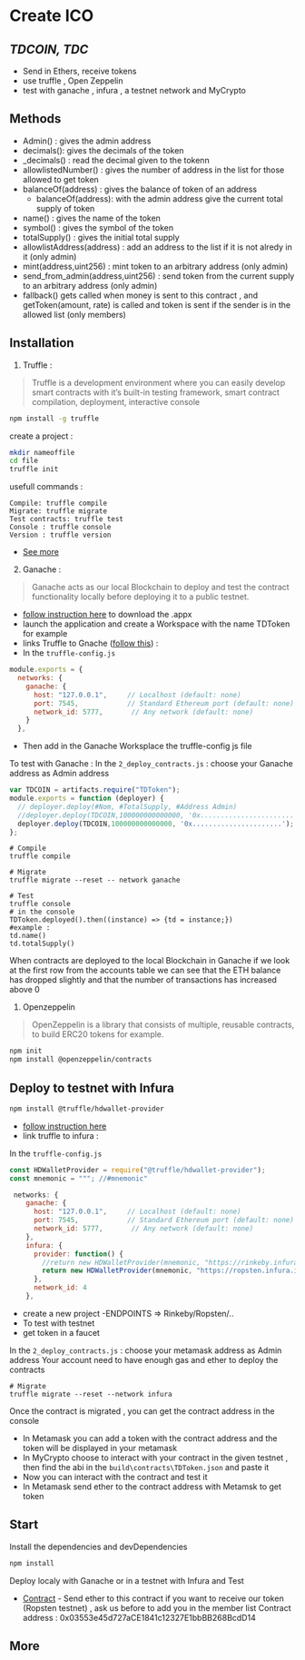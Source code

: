 # Create ICO
## _TDCOIN, TDC_

-  Send in Ethers, receive tokens
- use truffle , Open Zeppelin 
- test with ganache , infura , a testnet network and MyCrypto

## Methods

- Admin() : gives the admin address
- decimals(): gives the decimals of the token
- _decimals() : read the decimal given to the tokenn
- allowlistedNumber() :  gives the number of address in the list for those allowed to get token 
- balanceOf(address) : gives the balance of token of an address
    - balanceOf(address): with the admin address give the current total supply of token
- name() : gives the name of the token
- symbol() : gives the symbol of the token
- totalSupply() : gives the initial total supply 
- allowlistAddress(address) : add an address to the list if it is not alredy in it (only admin)
- mint(address,uint256) : mint token to an arbitrary address (only admin)
- send_from_admin(address,uint256) : send token from the current supply to an arbitrary address (only admin)
-  fallback() gets called when money is sent to this contract , and getToken(amount, rate) is called and token is sent if the sender is in the allowed list (only members)

## Installation

1) Truffle :
> Truffle is a development environment where you can easily
develop smart contracts with it’s built-in testing framework, smart contract
compilation, deployment, interactive console

```bash
npm install -g truffle
```
create a project :  
```bash
mkdir nameoffile
cd file
truffle init
```
usefull commands :
```shell
Compile: truffle compile
Migrate: truffle migrate
Test contracts: truffle test
Console : truffle console
Version : truffle version
```
* [See more](https://github.com/trufflesuite/truffle)
2) Ganache :
> Ganache acts as our local Blockchain to deploy and test the 
contract functionality locally before deploying it to a public testnet.

* [follow instruction here](https://github.com/trufflesuite/ganache) to download the .appx
* launch the application and create a Workspace with the name TDToken for example
* links Truffle to Gnache ([follow this](https://www.trufflesuite.com/docs/ganache/truffle-projects/linking-a-truffle-project)) :
* In the `truffle-config.js` 

```javascript
module.exports = {
  networks: {
    ganache: {
      host: "127.0.0.1",     // Localhost (default: none)
      port: 7545,            // Standard Ethereum port (default: none)
      network_id: 5777,       // Any network (default: none)
    }
  },
```
* Then add in the Ganache Worksplace the truffle-config js file

To test with Ganache : 
In the `2_deploy_contracts.js` : choose your Ganache address as Admin address

```javascript
var TDCOIN = artifacts.require("TDToken");
module.exports = function (deployer) {
  // deployer.deploy(#Nom, #TotalSupply, #Address Admin)
  //deployer.deploy(TDCOIN,100000000000000, '0x.......................'); // address admin pour Ganache
  deployer.deploy(TDCOIN,100000000000000, '0x......................'); // address (Metamask) admin pour Infura 
};
```

```shell
# Compile 
truffle compile

# Migrate
truffle migrate --reset -- network ganache

# Test
truffle console 
# in the console 
TDToken.deployed().then((instance) => {td = instance;})
#example :
td.name()
td.totalSupply()
```
When contracts are deployed to the local Blockchain in Ganache
if we look at the first row from the accounts table we can see that the ETH balance 
has dropped slightly and that the number of transactions has increased above 0
1) Openzeppelin
> OpenZeppelin is a library that consists of multiple, reusable contracts, to build ERC20 tokens for example.

```bash
npm init
npm install @openzeppelin/contracts
```
## Deploy to testnet with Infura
```bash
npm install @truffle/hdwallet-provider
```
* [follow instruction here](https://www.trufflesuite.com/tutorials/using-infura-custom-provider)
* link truffle to infura :

In the `truffle-config.js` 

```javascript
const HDWalletProvider = require("@truffle/hdwallet-provider");
const mnemonic = """; //#mnemonic"
```
```javascript
 networks: {
    ganache: {
      host: "127.0.0.1",     // Localhost (default: none)
      port: 7545,            // Standard Ethereum port (default: none)
      network_id: 5777,       // Any network (default: none)
    },
    infura: {
      provider: function() {
        //return new HDWalletProvider(mnemonic, "https://rinkeby.infura.io/v3/290e39df33ee41b6bdbc079bd550fa7a")
        return new HDWalletProvider(mnemonic, "https://ropsten.infura.io/v3/290e39df33ee41b6bdbc079bd550fa7a")
      },
      network_id: 4
    },
```
* create a new project -ENDPOINTS => Rinkeby/Ropsten/..
* To test with testnet
* get token in a faucet

In the `2_deploy_contracts.js` : choose your metamask address as Admin address
Your account need to have enough gas and ether to deploy the contracts

```shell
# Migrate
truffle migrate --reset --network infura
```
Once the contract is migrated , you can get the contract address in the console
- In Metamask you can add a token with the contract address and the token will be displayed in your metamask
- In MyCrypto choose to interact with your contract in the given testnet , then find the abi in the `build\contracts\TDToken.json` and paste it
- Now you can interact with the contract and test it
- In Metamask send ether to the contract address with Metamsk to get token


## Start 
Install the dependencies and devDependencies
```sh
npm install
```
Deploy localy with Ganache or in a testnet with Infura and Test
* [Contract](https://ropsten.etherscan.io/address/0x03553e45d727ace1841c12327e1bbbb268bcdd14) - Send ether to this contract if you want to receive our token (Ropsten testnet) , ask us before to add you in the member list 
Contract address : 0x03553e45d727aCE1841c12327E1bbBB268BcdD14

## More